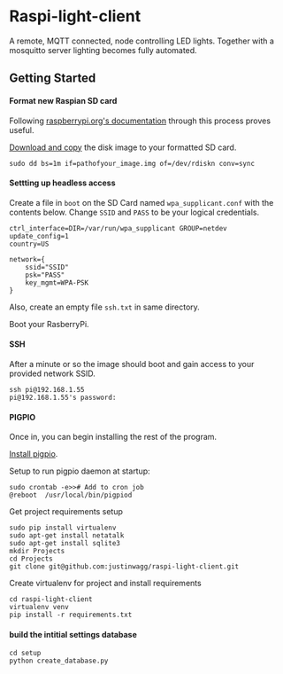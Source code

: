 # Raspi-light-client

A remote, MQTT connected, node controlling LED lights. Together with a mosquitto server lighting becomes fully automated. 


## Getting Started

#### Format new Raspian SD card 
Following [raspberrypi.org's documentation]( https://www.raspberrypi.org/documentation/installation/installing-images/mac.md) through this process proves useful.

[Download and copy](https://www.raspberrypi.org/downloads/raspbian/) the disk image to your formatted SD card.
```
sudo dd bs=1m if=pathofyour_image.img of=/dev/rdiskn conv=sync
```

#### Settting up headless access 
Create a file in `boot` on the SD Card named `wpa_supplicant.conf` with the contents below. Change `SSID` and `PASS` to be your logical credentials.

```
ctrl_interface=DIR=/var/run/wpa_supplicant GROUP=netdev
update_config=1
country=US

network={
	ssid="SSID"
	psk="PASS"
	key_mgmt=WPA-PSK
}
```

Also, create an empty file `ssh.txt` in same directory.

Boot your RasberryPi.

#### SSH

After a minute or so the image should boot and gain access to your provided network SSID.

```
ssh pi@192.168.1.55
pi@192.168.1.55's password:

```
#### PIGPIO
Once in, you can begin installing the rest of the program.

[Install pigpio](http://abyz.me.uk/rpi/pigpio/download.html). 

Setup to run pigpio daemon at startup:

```
sudo crontab -e>># Add to cron job
@reboot  /usr/local/bin/pigpiod
```

Get project requirements setup

```
sudo pip install virtualenv
sudo apt-get install netatalk
sudo apt-get install sqlite3
mkdir Projects
cd Projects
git clone git@github.com:justinwagg/raspi-light-client.git
```

Create virtualenv for project and install requirements

```
cd raspi-light-client
virtualenv venv
pip install -r requirements.txt
```

#### build the intitial settings database
```
cd setup
python create_database.py
```
